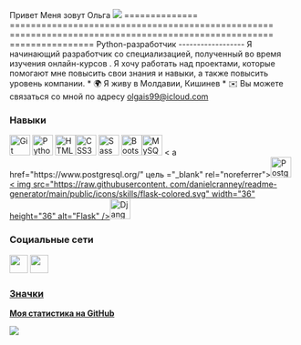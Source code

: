 Привет Меня зовут Ольга ![](https://user-images.githubusercontent.com/18350557/176309783-0785949b-9127-417c-8b55-ab5a4333674e.gif) ============== ================================================== ================================================== ================ Python-разработчик ------------------ Я начинающий разработчик со специализацией, полученный во время изучения онлайн-курсов . Я хочу работать над проектами, которые помогают мне повысить свои знания и навыки, а также повысить уровень компании. * 🌍 Я живу в Молдавии, Кишинев * ✉️ Вы можете связаться со мной по адресу [olgais99@icloud.com](mailto:olgais99@icloud.com)[](mailto:olgais99@icloud.com)

### Навыки


<p align="left">
<a href="https://git-scm.com/" target="_blank" rel="noreferrer"><img src="https://raw.githubusercontent.com/ danielcranney/readme-generator/main/public/icons/skills/git-colored.svg" width="36" height="36" alt="Git" /></a> <a href="https:
// www.python.org/" target="_blank" rel="noreferrer"><img src="https://raw.githubusercontent.com/danielcranney/readme-generator/main/public/icons/skills/python-colored .svg" width="36" height="36" alt="Python" /></a>
<a href="https://developer.mozilla.org/en-US/docs/Glossary/HTML5" target ="_blank" rel="noreferrer"><img src="https:
//raw.githubusercontent.com/danielcranney/readme-generator/main/public/icons/skills/html5-colored.svg" width="36" height="36" alt="HTML5" /></a><a href="https://www.w3.org/TR/CSS/#css" target="_blank" rel="noreferrer"><img src="https://raw.githubusercontent.com/danielcranney/ readme-generator/main/public/icons/skills/css3-colored.svg" width="36" height="36" alt="CSS3" /></a> <a href="https://
sass- lang.com/" target="_blank" rel="noreferrer"><img src="https://raw.githubusercontent.com/danielcranney/readme-generator/main/public/icons/skills/sass-colored.svg " width="36" height="36" alt="Sass" /></a>
<a href="https://getbootstrap.com/" target="_blank" rel="noreferrer"><img src ="https://raw.githubusercontent.
com/danielcranney/readme-generator/main/public/icons/skills/bootstrap-colored.svg" width="36" height="36" alt="Bootstrap" /></a><a href="https://www.mysql.com/" target="_blank" rel="noreferrer"><img src="https://raw.githubusercontent.com/danielcranney/readme-generator/main/ public/icons/skills/mysql-colored.svg" width="36" height="36" alt="MySQL" /></a> <
a href="https://www.postgresql.org/" цель ="_blank" rel="noreferrer"><img src="https://raw.githubusercontent.com/danielcranney/readme-generator/main/public/icons/skills/postgresql-colored.svg" width="36" height="36" alt="PostgreSQL" /></a>
<a href="https://flask.palletsprojects.com/en/2.0.x/" target="_blank" rel="noreferrer">< img src="https://raw.githubusercontent.
com/danielcranney/readme-generator/main/public/icons/skills/flask-colored.svg" width="36" height="36" alt="Flask" /></a><a href="https://www.djangoproject.com/" target="_blank" rel="noreferrer"><img src="https://raw.githubusercontent.com/danielcranney/readme-generator/main/ public/icons/skills/django-colored.svg" width="36" height="36" alt="Django" /></a>
</p>


### Социальные сети

<p align="left"> </p> <a href="https://www.github.com/olgais99" target="_blank" rel="noreferrer"><img src="https://raw.githubusercontent.com/danielcranney/readme-generator/main /public/icons/socials/github.svg" width="32" height="32" /></a> <a href="https://www.linkedin.com/in/olga-ischimji-033339254/ " target="_blank" rel="noreferrer"><img src="https://raw.githubusercontent.com/danielcranney/readme-generator/main/public/icons/socials/linkedin.svg" width="32" высота = "32" /></а>

### Значки

<b>Моя статистика на GitHub</b>

<a href="http://www.github.com/olgais99"><img src="https://github-readme-streak-stats.herokuapp.com/?user=olgais99&stroke=ffffff&background=1c1917&ring=0891b2&fire= 0891b2&currStreakNum=ffffff&currStreakLabel=0891b2&sideNums=ffffff&sideLabels=ffffff&dates=ffffff&hide_border=true" /></a>
